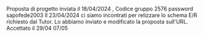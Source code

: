 Proposta di progetto inviata il 18/04/2024 , Codice gruppo 2576 password sapofede2003
Il 23/04/2024 ci siamo incontrati per relizzare lo schema E/R richiesto dal Tutor. Lo abbiamo inviato e modificato la proposta sull'URL. Accettato il 29/04
07/05

